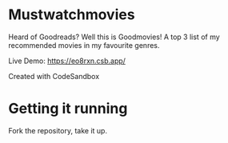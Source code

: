 # Mustwatchmovies
Heard of Goodreads? Well this is Goodmovies! A top 3 list of my recommended movies in my favourite genres.

Live Demo: https://eo8rxn.csb.app/


Created with CodeSandbox

# Getting it running
Fork the repository, take it up.


